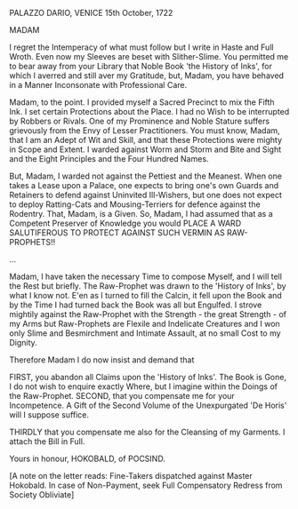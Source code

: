 PALAZZO DARIO, VENICE
15th October, 1722

MADAM

I regret the Intemperacy of what must follow but I write in Haste and Full Wroth. Even now my Sleeves are beset with Slither-Slime. You permitted me to bear away from your Library that Noble Book 'the History of Inks', for which I averred and still aver my Gratitude, but, Madam, you have behaved in a Manner Inconsonate with Professional Care.

Madam, to the point. I provided myself a Sacred Precinct to mix the Fifth Ink. I set certain Protections about the Place. I had no Wish to be interrupted by Robbers or Rivals. One of my Prominence and Noble Stature suffers grievously from the Envy of Lesser Practitioners. You must know, Madam, that I am an Adept of Wit and Skill, and that these Protections were mighty in Scope and Extent. I warded against Worm and Storm and Bite and Sight and the Eight Principles and the Four Hundred Names.

But, Madam, I warded not against the Pettiest and the Meanest. When one takes a Lease upon a Palace, one expects to bring one's own Guards and Retainers to defend against Uninvited Ill-Wishers, but one does not expect to deploy Ratting-Cats and Mousing-Terriers for defence against the Rodentry. That, Madam, is a Given. So, Madam, I had assumed that as a Competent Preserver of Knowledge you would PLACE A WARD SALUTIFEROUS TO PROTECT AGAINST SUCH VERMIN AS RAW-PROPHETS!!

...

Madam, I have taken the necessary Time to compose Myself, and I will tell the Rest but briefly. The Raw-Prophet was drawn to the 'History of Inks', by what I know not. E'en as I turned to fill the Calcin, it fell upon the Book and by the Time I had turned back the Book was all but Engulfed. I strove mightily against the Raw-Prophet with the Strength - the great Strength - of my Arms but Raw-Prophets are Flexile and Indelicate Creatures and I won only Slime and Besmirchment and Intimate Assault, at no small Cost to my Dignity.

Therefore Madam I do now insist and demand that

FIRST, you abandon all Claims upon the 'History of Inks'. The Book is Gone, I do not wish to enquire exactly Where, but I imagine within the Doings of the Raw-Prophet.
SECOND, that you compensate me for your Incompetence. A Gift of the Second Volume of the Unexpurgated 'De Horis' will I suppose suffice.

THIRDLY that you compensate me also for the Cleansing of my Garments. I attach the Bill in Full.

Yours in honour,
HOKOBALD, of POCSIND.

[A note on the letter reads: Fine-Takers dispatched against Master Hokobald. In case of Non-Payment, seek Full Compensatory Redress from Society Obliviate]